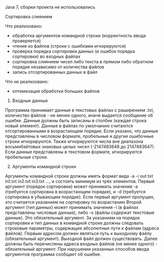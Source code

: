 ﻿Java 7, сборки проекта не использовались

Сортировка слиянием

Что реализовано:
- обработка аргументов командной строки (корректность ввода проверяется)
- чтение из файлов (строки с ошибками игнорируются)
- проверка порядка сортировки данных (и ошибок порядка сортировки) во входных файлах
- сортировка слиянием чисел либо текста в прямом либо обратном порядке независимо от количества файлов
- запись отсортированных данных в файл

Что не реализовано:
- оптимизация обработки больших файлов 

1. Входные данные

Программа принимает данные в текстовых файлах с раширением .txt, количество файлов - не менее одного, иначе выдается сообщение об ошибке.
Данные должны быть записаны в столбик (каждая строка новый элемент).
Данные в файлах по умолчанию считаются отсортированными в возрастающем порядке.
Если указано, что данные представлены в числовом формате, пробельные и другие ошибочные строки игнорируются.
Также игнорируются числа вне диапазона восьмибайтовых знаковых целых чисел (-2147483648 до 2147483647).
Если данные представлены в текстовом формате, игнорируются пробельные строки.

2. Аргументы командной строки

Аргументы командной строки должны иметь формат вида -a -i out.txt in1.txt in2.txt in3.txt ...,
и состоять минимум из трёх элементов.
Первый аргумент (порядок сортировки) может принимать значения -а (требуется сортировка в возрастающем порядке),
и -d (требуется сортировка в убывающем порядке).
Если первый аргумент пропущен, это считается указанием на сортировку по возрастанию
Второй аргумент (тип данных) может принимать значения -i (в файлах представлены числовые данные), либо
-s (файлы содержат текстовые данные). Это обязательный аргумент.
За указанием на порядок сортировки и тип данных в командной строке должны следовать строковые параметры, содержащие абсолютные пути к файлам (адреса файлов).
Первым адресом должен являться путь к выходному файлу (обязательный аргумент).
Выходной файл должен существовать.
Далее должны быть перечислены адреса входных файлов (не менее одного) - обязательный аргумент.
При нарушении указанных способов ввода аргументов программа сообщает об ошибке.